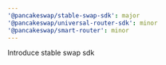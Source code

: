 ```yaml
---
'@pancakeswap/stable-swap-sdk': major
'@pancakeswap/universal-router-sdk': minor
'@pancakeswap/smart-router': minor
---
```


Introduce stable swap sdk
